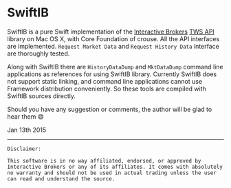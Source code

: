 SwiftIB
=======

SwiftIB is a pure Swift implementation of the [Interactive Brokers](https://www.interactivebrokers.com/) [TWS API](https://www.interactivebrokers.com/en/software/api/api.htm) library on Mac OS X, with Core Foundation of crouse. All the API interfaces are implemented. `Request Market Data` and `Request History Data` interface are thoroughly tested.

Along with SwiftIB there are `HistoryDataDump` and `MktDataDump` command line applications as references for using SwiftIB library. Currently SwiftIB does not support static linking, and command line applications cannot use Framework distribution conveniently. So these tools are compiled with SwiftIB sources directly. 

Should you have any suggestion or comments, the author will be glad to hear them 😄


Jan 13th 2015

----

```
Disclaimer: 

This software is in no way affiliated, endorsed, or approved by Interactive Brokers or any of its affiliates. It comes with absolutely no warranty and should not be used in actual trading unless the user can read and understand the source.
```

    


